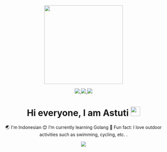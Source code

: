 ### 
<div align="center">
  <img src="https://media.giphy.com/media/AXtFMwP1ZvjZSBtmGk/giphy.gif" width="250" height="250"/>
 </div>
 
 <p align=center>
  <a href="https://github.com/astutirahmawati">
    <img src="https://badges.pufler.dev/visits/astutirahmawati/astutirahmawati??style=plastic&color=magenta&logo=github">
    
  </a>
  <a href="https://github.com/astutirahmawati"><img src="https://img.shields.io/github/followers/astutirahmawati?style=social">
     </a>
   
  <a href="https://github.com/astutirahmawati?tab=repositories">
    <img src="https://badges.pufler.dev/repos/astutirahmawati??style=plastic&color=magenta&logo=github">
  </a>
</p>

 
<h1 align="center"> Hi everyone, I am Astuti 
  <img src="https://media.giphy.com/media/hvRJCLFzcasrR4ia7z/giphy.gif" width="30px"/>
</h1>

<p align="center">
🌏 I'm Indonesian
😊 I’m currently learning Golang
🌷 Fun fact: I love outdoor activities such as swimming, cycling, etc. .
</p>

<p align=center>  
  <img align=center src="https://github-readme-stats.vercel.app/api?username=astutirahmawati&theme=panda&show_icons=true">
</p>


<!--
**astutirahmawati/astutirahmawati** is a ✨ _special_ ✨ repository because its `README.md` (this file) appears on your GitHub profile.

Here are some ideas to get you started:


- 🌱 I’m currently learning Golang
- ⚡ Fun fact: I love outdoor activities such as swimming, cycling, walking, etc.
-->
